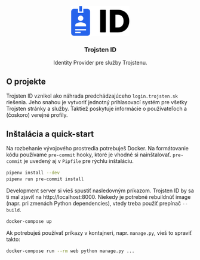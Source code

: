 <div align="center">
  <img src=".github/icon.svg" alt="Logo" height="80">
  <h3>Trojsten ID</h3>
  <p>Identity Provider pre služby Trojstenu.</p>
</div>

## O projekte

Trojsten ID vznikol ako náhrada predchádzajúceho `login.trojsten.sk` riešenia. Jeho snahou je vytvoriť jednotný
prihlasovací systém pre všetky Trojsten stránky a služby. Taktiež poskytuje informácie o používateľoch a (čoskoro)
verejné profily.

## Inštalácia a quick-start

Na rozbehanie vývojového prostredia potrebuješ Docker. Na formátovanie kódu používame `pre-commit` hooky, ktoré je vhodné
si nainštalovať. `pre-commit` je uvedený aj v `Pipfile` pre rýchlu inštaláciu.

```bash
pipenv install --dev
pipenv run pre-commit install
```

Development server si vieš spustiť nasledovným príkazom. Trojsten ID by sa ti mal zjaviť na http://localhost:8000. 
Niekedy je potrebné rebuildnúť image (napr. pri zmenách Python dependencies), vtedy treba použiť prepínač `--build`.

```bash
docker-compose up
```

Ak potrebuješ používať príkazy v kontajneri, napr. `manage.py`, vieš to spraviť takto:

```bash
docker-compose run --rm web python manage.py ...
```
